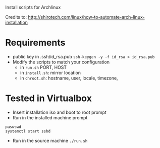 Install scripts for Archlinux

Credits to: http://shirotech.com/linux/how-to-automate-arch-linux-installation

# Requirements

- public key in .ssh/id_rsa.pub
`ssh-keygen -y -f id_rsa > id_rsa.pub`
- Modify the scripts to match your configuration
  - in `run.sh` PORT, HOST
  - in `install.sh`: mirror location
  - in `chroot.sh`: hostname, user, locale, timezone, 

# Tested in Virtualbox

- Insert installation iso and boot to root prompt
- Run in the installed machine prompt
```
paswswd
systemctl start sshd
```
- Run in the source machine
`./run.sh`
